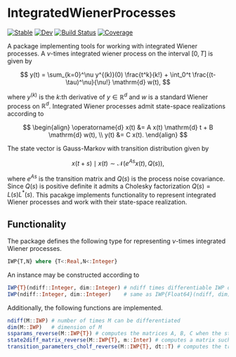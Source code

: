 # IntegratedWienerProcesses

[![Stable](https://img.shields.io/badge/docs-stable-blue.svg)](https://filtron.github.io/IntegratedWienerProcesses.jl/stable/)
[![Dev](https://img.shields.io/badge/docs-dev-blue.svg)](https://filtron.github.io/IntegratedWienerProcesses.jl/dev/)
[![Build Status](https://github.com/filtron/IntegratedWienerProcesses.jl/actions/workflows/CI.yml/badge.svg?branch=main)](https://github.com/filtron/IntegratedWienerProcesses.jl/actions/workflows/CI.yml?query=branch%3Amain)
[![Coverage](https://codecov.io/gh/filtron/IntegratedWienerProcesses.jl/branch/main/graph/badge.svg)](https://codecov.io/gh/filtron/IntegratedWienerProcesses.jl)


A package implementing tools for working with integrated Wiener processes. 
A $\nu$-times integrated wiener process on the interval $[0, T]$ is given by 

$$
y(t) = \sum_{k=0}^\nu y^{(k)}(0) \frac{t^k}{k!} + \int_0^t \frac{(t-\tau)^\nu}{\nu!} \mathrm{d} w(t), 
$$

where $y^{(k)}$ is the $k$:th derivative of $y \in \mathbb{R}^d$ and $w$ is a standard Wiener process on $\mathbb{R}^d$. 
Integrated Wiener processes admit state-space realizations according to 

$$
\begin{align}
\operatorname{d} x(t) &= A x(t) \mathrm{d} t + B \mathrm{d} w(t), \\ 
y(t) &= C x(t). 
\end{align}
$$

The state vector is Gauss-Markov with transition distribution given by

$$
x(t+s) \mid x(t) \sim  \mathcal{N}( e^{A s} x(t), Q(s) ), 
$$

where $e^{As}$ is the transition matrix and $Q(s)$ is the process noise covariance. 
Since $Q(s)$ is positive definite it admits a Cholesky factorization $Q(s) = L(s) L^*(s)$. 
This pacakge implements functionality to represent integrated Wiener processes and work with their state-space realization. 


## Functionality 

The package defines the following type for representing $\nu$-times integrated Wiener processes. 

```julia
IWP{T,N} where {T<:Real,N<:Integer}
```
An instance may be constructed according to

```julia
IWP{T}(ndiff::Integer, dim::Integer) # ndiff times differentiable IWP of dimension dim and element type T
IWP(ndiff::Integer, dim::Integer)    # same as IWP{Float64}(ndiff, dim)
```

Additionally, the following functions are implemented. 

```julia
ndiff(M::IWP) # number of times M can be differentiated 
dim(M::IWP)   # dimension of M 
ssparams_reverse(M::IWP{T}) # computes the matrices A, B, C when the state vector is the Taylor coefficients in reverse order
state2diff_matrix_reverse(M::IWP{T}, m::Inter) # computes a matrix such that when mutiplied with the state vector the mth derivative is obtained
transition_parameters_cholf_reverse(M::IWP{T}, dt::T) # computes the transition matrix and the Cholesky factor of the process nosie covariance
```

